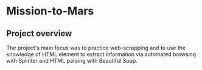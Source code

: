# Mission-to-Mars

## Project overview

The project's main focus was to practice web-scrapping and to use the knowledge of HTML element to extract information via automated browsing with Splinter and HTML parsing with Beautiful Soup.
